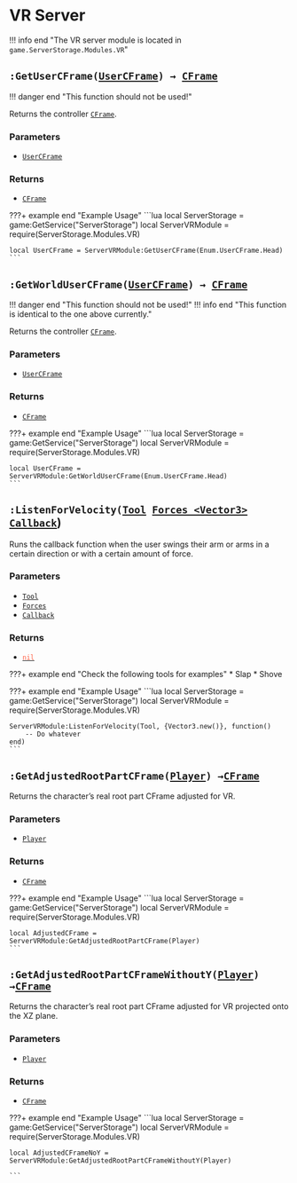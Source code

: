 [UserCFrame]: https://create.roblox.com/docs/reference/engine/enums/UserCFrame
[CFrame]: https://create.roblox.com/docs/reference/engine/datatypes/CFrame 
[Tool]: https://create.roblox.com/docs/reference/engine/classes/Tool
[Player]: https://create.roblox.com/docs/reference/engine/classes/Player
[Function]: https://create.roblox.com/docs/luau/functions
[Table]: https://create.roblox.com/docs/luau/tables
[nil]: https://create.roblox.com/docs/luau/nil

# VR Server
!!! info end "The VR server module is located in `game.ServerStorage.Modules.VR`"


## `:GetUserCFrame(`[`UserCFrame`][UserCFrame]`) → `[`CFrame`][CFrame]

!!! danger end "This function should not be used!"

Returns the controller [`CFrame`][CFrame]. 

### Parameters
* [`UserCFrame`][UserCFrame]

### Returns
* [`CFrame`][CFrame]

???+ example end  "Example Usage"
    ```lua
    local ServerStorage = game:GetService("ServerStorage")
    local ServerVRModule = require(ServerStorage.Modules.VR)

    local UserCFrame = ServerVRModule:GetUserCFrame(Enum.UserCFrame.Head)
    ```

## `:GetWorldUserCFrame(`[`UserCFrame`][UserCFrame]`) → `[`CFrame`][CFrame]

!!! danger end "This function should not be used!"
!!! info end "This function is identical to the one above currently."

Returns the controller [`CFrame`][CFrame]. 

### Parameters
* [`UserCFrame`][UserCFrame]

### Returns
* [`CFrame`][CFrame]

???+ example end  "Example Usage"
    ```lua
    local ServerStorage = game:GetService("ServerStorage")
    local ServerVRModule = require(ServerStorage.Modules.VR)

    local UserCFrame = ServerVRModule:GetWorldUserCFrame(Enum.UserCFrame.Head)
    ```

## `:ListenForVelocity(`[`Tool`][Tool]` `[`Forces <Vector3>`][Table]` `[`Callback`][Function])

Runs the callback function when the user swings their arm or arms in a certain direction or with a certain amount of force.

### Parameters
* [`Tool`][Tool]
* [`Forces`][Table]
* [`Callback`][Function]

### Returns
*  [<span style="color:Tomato"> `nil` </span>][nil]

???+ example end "Check the following tools for examples"
    * Slap
    * Shove

???+ example end "Example Usage"
    ```lua
    local ServerStorage = game:GetService("ServerStorage")
    local ServerVRModule = require(ServerStorage.Modules.VR)

    ServerVRModule:ListenForVelocity(Tool, {Vector3.new()}, function()
        -- Do whatever
    end)
    ```

## `:GetAdjustedRootPartCFrame(`[`Player`][Player]`) →`[`CFrame`][CFrame]

Returns the character’s real root part CFrame adjusted for VR.

### Parameters
* [`Player`][Player]

### Returns
* [`CFrame`][CFrame]

???+ example end "Example Usage"
    ```lua
    local ServerStorage = game:GetService("ServerStorage")
    local ServerVRModule = require(ServerStorage.Modules.VR)

    local AdjustedCFrame = ServerVRModule:GetAdjustedRootPartCFrame(Player)
    ```

## `:GetAdjustedRootPartCFrameWithoutY(`[`Player`][Player]`) →`[`CFrame`][CFrame]

Returns the character’s real root part CFrame adjusted for VR projected onto the XZ plane.

### Parameters
* [`Player`][Player]

### Returns
* [`CFrame`][CFrame]

???+ example end "Example Usage"
    ```lua
    local ServerStorage = game:GetService("ServerStorage")
    local ServerVRModule = require(ServerStorage.Modules.VR)

    local AdjustedCFrameNoY = ServerVRModule:GetAdjustedRootPartCFrameWithoutY(Player)

    ```